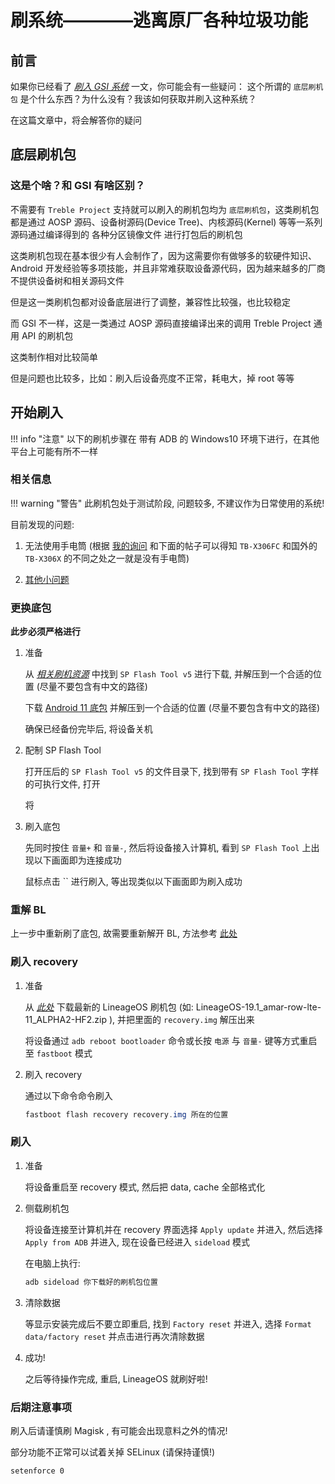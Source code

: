 # 刷系统————逃离原厂各种垃圾功能

## 前言

如果你已经看了 *[刷入 GSI 系统](./flash_gsi_system.md)* 一文，你可能会有一些疑问： 这个所谓的 `底层刷机包` 是个什么东西？为什么没有？我该如何获取并刷入这种系统？

在这篇文章中，将会解答你的疑问

## 底层刷机包

### 这是个啥？和 GSI 有啥区别？

不需要有 `Treble Project` 支持就可以刷入的刷机包均为 `底层刷机包`，这类刷机包都是通过 AOSP 源码、设备树源码(Device Tree)、内核源码(Kernel) 等等一系列源码通过编译得到的 各种分区镜像文件 进行打包后的刷机包

这类刷机包现在基本很少有人会制作了，因为这需要你有做够多的软硬件知识、Android 开发经验等多项技能，并且非常难获取设备源代码，因为越来越多的厂商不提供设备树和相关源码文件

但是这一类刷机包都对设备底层进行了调整，兼容性比较强，也比较稳定

而 GSI 不一样，这是一类通过 AOSP 源码直接编译出来的调用 Treble Project 通用 API 的刷机包

这类制作相对比较简单

但是问题也比较多，比如：刷入后设备亮度不正常，耗电大，掉 root 等等

## 开始刷入

!!! info "注意"
    以下的刷机步骤在 带有 ADB 的 Windows10 环境下进行，在其他平台上可能有所不一样

### 相关信息

!!! warning "警告"
    此刷机包处于测试阶段, 问题较多, 不建议作为日常使用的系统!

目前发现的问题:

1. 无法使用手电筒 (根据 [我的询问](https://xdaforums.com/t/open-beta-lineageos-17-1-for-lenovo-tab-m10hd-2nd-gen-x306x-a10.4680619/post-89738681) 和下面的帖子可以得知 `TB-X306FC` 和国外的 `TB-X306X` 的不同之处之一就是没有手电筒)

2. [其他小问题](https://github.com/Bakoubak/amar_row_lte-A11-releases/issues)

### 更换底包

**此步必须严格进行**

1. 准备

    从 *[相关刷机资源](./resource.md)* 中找到 `SP Flash Tool v5` 进行下载, 并解压到一个合适的位置 (尽量不要包含有中文的路径)

    下载 [Android 11 底包](https://mirror.vistaslayer.ovh/Firmwares/amar_row_lte/X306X/Android-11/TB-X306X_S230973_240402_BMP.zip) 并解压到一个合适的位置 (尽量不要包含有中文的路径)

    确保已经备份完毕后, 将设备关机

2. 配制 SP Flash Tool

    打开压后的 `SP Flash Tool v5` 的文件目录下, 找到带有 `SP Flash Tool` 字样的可执行文件, 打开

    将

3. 刷入底包

    先同时按住 `音量+` 和 `音量-`, 然后将设备接入计算机, 看到 `SP Flash Tool` 上出现以下画面即为连接成功

    鼠标点击 `` 进行刷入, 等出现类似以下画面即为刷入成功

### 重解 BL

上一步中重新刷了底包, 故需要重新解开 BL, 方法参考 [此处](./unlock_bl.md)

### 刷入 recovery

1. 准备

    从 *[此处](https://github.com/Bakoubak/amar_row_lte-A11-releases/releases)* 下载最新的 LineageOS 刷机包 (如: LineageOS-19.1_amar-row-lte-11_ALPHA2-HF2.zip ), 并把里面的 `recovery.img` 解压出来

    将设备通过 `adb reboot bootloader` 命令或长按 `电源` 与 `音量-` 键等方式重启至 `fastboot` 模式

2. 刷入 recovery

    通过以下命令命令刷入

    ```powershell
    fastboot flash recovery recovery.img 所在的位置
    ```

### 刷入

1. 准备

    将设备重启至 recovery 模式, 然后把 data, cache 全部格式化

2. 侧载刷机包

    将设备连接至计算机并在 recovery 界面选择 `Apply update` 并进入, 然后选择 `Apply from ADB` 并进入, 现在设备已经进入 `sideload` 模式

    在电脑上执行:

    ```powershell
    adb sideload 你下载好的刷机包位置
    ```

3. 清除数据

    等显示安装完成后不要立即重启, 找到 `Factory reset` 并进入, 选择 `Format data/factory reset` 并点击进行再次清除数据

4. 成功!

    之后等待操作完成, 重启, LineageOS 就刷好啦!

### 后期注意事项

刷入后请谨慎刷 Magisk , 有可能会出现意料之外的情况!

部分功能不正常可以试着关掉 SELinux (请保持谨慎!)

```bash
setenforce 0
```
